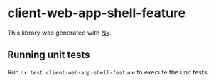 # client-web-app-shell-feature

This library was generated with [Nx](https://nx.dev).

## Running unit tests

Run `nx test client-web-app-shell-feature` to execute the unit tests.
